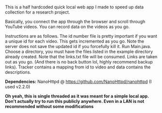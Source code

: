 This is a half hardcoded quick local web app I made to speed up data collection for a research project.

Basically, you connect the app through the browser and scroll through YouTube videos. You can record data on the videos as you go.

Instructions are as follows. The id number file is pretty important if you want a unique id for each video. This gets incremented as you go. Note the server does not save the updated id if you forcefully kill it. Run Main.java. Choose a directory, you must have the files listed in the example directory already created. Note that the links.txt file will be consumed. Links are taken out as you go. (And there is no back button lol, highly recommend backup links). Tracker contains a mapping from id to video and data contains the descriptions.

**Dependencies:** NanoHttpd @ https://github.com/NanoHttpd/nanohttpd (I used v2.2.0)

**Oh yeah, this is single threaded as it was meant for a simple local app. Don't actually try to run this publicly anywhere. Even in a LAN is not recommended without some modifications**